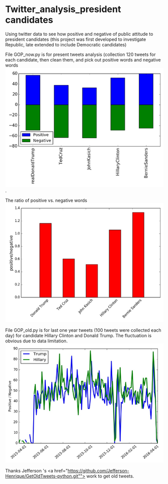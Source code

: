 # Twitter_analysis_president candidates
Using twitter data to see how positive and negative of public attitude to president candidates (this project was first developed to investigate Republic, late extended to include Democratic candidates)

File GOP_now.py is for present tweets analysis (collection 120 tweets for each candidate, then clean them, and pick out positive words and negative words <IMG SRC="emotional_120.jpg" ALT="Positive words and negative words">.

The ratio of positive vs. negative words <IMG SRC="opinion_120.jpg" ALT="positive words vs negatives">

File GOP_old.py is for last one year tweets (100 tweets were collected each day) for candidate Hillary Clinton and Donald Trump. The fluctuation is obvious due to data limitation. <IMG SRC="one_year_tweets.jpg"> 

Thanks Jefferson 's <a href="https://github.com/Jefferson-Henrique/GetOldTweets-python.git""> work</a> to get old tweets.
